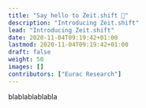 ```yaml
---
title: "Say hello to Zeit.shift 👋"
description: "Introducing Zeit.shift"
lead: "Introducing Zeit.shift"
date: 2020-11-04T09:19:42+01:00
lastmod: 2020-11-04T09:19:42+01:00
draft: false
weight: 50
images: []
contributors: ["Eurac Research"]
---
```


blablablablabla
